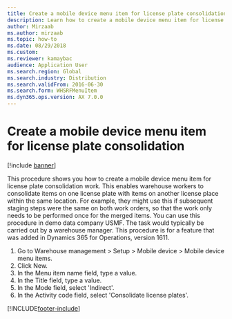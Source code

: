 ```yaml
--- 
title: Create a mobile device menu item for license plate consolidation
description: Learn how to create a mobile device menu item for license plate consolidation work as carried out by warehouse managers, including a step-by-step process.
author: Mirzaab
ms.author: mirzaab
ms.topic: how-to
ms.date: 08/29/2018
ms.custom:
ms.reviewer: kamaybac 
audience: Application User
ms.search.region: Global
ms.search.industry: Distribution
ms.search.validFrom: 2016-06-30
ms.search.form: WHSRFMenuItem
ms.dyn365.ops.version: AX 7.0.0 
---
```


# Create a mobile device menu item for license plate consolidation

[!include [banner](../../includes/banner.md)]

This procedure shows you how to create a mobile device menu item for license plate consolidation work. This enables warehouse workers to consolidate items on one license plate with items on another license place within the same location. For example, they might use this if subsequent staging steps were the same on both work orders, so that the work only needs to be performed once for the merged items. You can use this procedure in demo data company USMF. The task would typically be carried out by a warehouse manager. This procedure is for a feature that was added in Dynamics 365 for Operations, version 1611.

1. Go to Warehouse management > Setup > Mobile device > Mobile device menu items.
2. Click New.
3. In the Menu item name field, type a value.
4. In the Title field, type a value.
5. In the Mode field, select 'Indirect'.
6. In the Activity code field, select 'Consolidate license plates'.



[!INCLUDE[footer-include](../../../includes/footer-banner.md)]